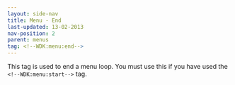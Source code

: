 ```yaml
---
layout: side-nav
title: Menu - End
last-updated: 13-02-2013
nav-position: 2
parent: menus
tag: <!--WDK:menu:end-->
---
```


This tag is used to end a menu loop. You must use this if you have used the `<!--WDK:menu:start-->` tag.
